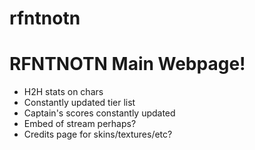 # rfntnotn
RFNTNOTN Main Webpage!
=======================
- H2H stats on chars
- Constantly updated tier list
- Captain's scores constantly updated
- Embed of stream perhaps?
- Credits page for skins/textures/etc?
